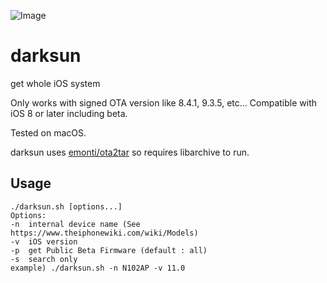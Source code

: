 ![Image](https://farm5.staticflickr.com/4212/35116006470_677981dc18_b.jpg)

# darksun

get whole iOS system

Only works with signed OTA version like 8.4.1, 9.3.5, etc... Compatible with iOS 8 or later including beta.

Tested on macOS.

darksun uses [emonti/ota2tar](https://github.com/emonti/ota2tar) so requires libarchive to run.

## Usage

	./darksun.sh [options...]
	Options:
	-n	internal device name (See https://www.theiphonewiki.com/wiki/Models)
	-v	iOS version
	-p	get Public Beta Firmware (default : all)
	-s	search only
	example) ./darksun.sh -n N102AP -v 11.0
